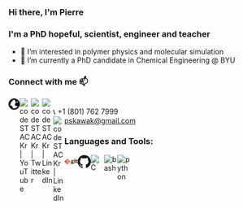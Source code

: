 ### Hi there, I'm Pierre

### I'm a PhD hopeful, scientist, engineer and teacher 
- 👀 I’m interested in polymer physics and molecular simulation
- 🌱 I’m currently a PhD candidate in Chemical Engineering @ BYU

### Connect with me 📫
[<img align="left" alt="codeSTACKr.com" width="22px" src="https://raw.githubusercontent.com/iconic/open-iconic/master/svg/globe.svg" />][website]
[<img align="left" alt="codeSTACKr | YouTube" width="22px" src="https://cdn.jsdelivr.net/npm/simple-icons@v3/icons/youtube.svg" />][youtube]
[<img align="left" alt="codeSTACKr | Twitter" width="22px" src="https://cdn.jsdelivr.net/npm/simple-icons@v3/icons/twitter.svg" />][twitter]
[<img align="left" alt="codeSTACKr | LinkedIn" width="22px" src="https://cdn.jsdelivr.net/npm/simple-icons@v3/icons/linkedin.svg" />][linkedin]
<br/>
📞 +1 (801) 762 7999 <br/>
<img align="left" alt="codeSTACKr | LinkedIn" width="22px" src="https://cdn.jsdelivr.net/npm/simple-icons@v3/icons/gmail.svg" /> pskawak@gmail.com

<!---
pkawak/pkawak is a ✨ special ✨ repository because its `README.md` (this file) appears on your GitHub profile.
You can click the Preview link to take a look at your changes.
--->

[website]: https://linktr.ee/pkawak
[youtube]: https://www.youtube.com/channel/UC4aqbGfaeRdL0OrrvLkFLaA
[twitter]: https://twitter.com/pierrekawak
[linkedin]: https://www.linkedin.com/in/pierre-kawak/

### Languages and Tools:
<img align="left" alt="Git" width="26px" src="https://raw.githubusercontent.com/github/explore/80688e429a7d4ef2fca1e82350fe8e3517d3494d/topics/git/git.png" />
<img align="left" alt="GitHub" width="26px" src="https://raw.githubusercontent.com/github/explore/78df643247d429f6cc873026c0622819ad797942/topics/github/github.png" />
<img align="left" alt="C" width="26px" src="https://cdn.jsdelivr.net/npm/simple-icons@v3/icons/c.svg" />
<img align="left" alt="bash" width="26px" src="https://cdn.jsdelivr.net/npm/simple-icons@v3/icons/gnubash.svg" />
<img align="left" alt="python" width="26px" src="https://cdn.jsdelivr.net/npm/simple-icons@v3/icons/python.svg" />

